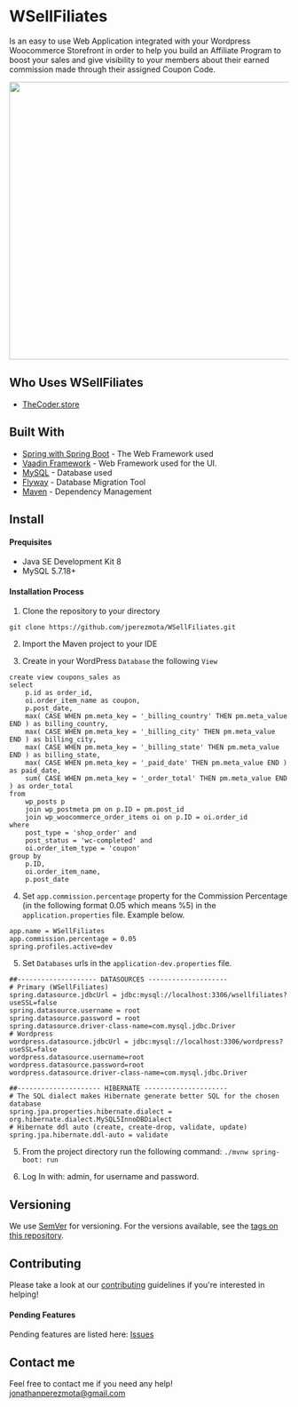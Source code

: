 # WSellFiliates
Is an easy to use Web Application integrated with your Wordpress Woocommerce Storefront in order to help you
build an Affiliate Program to boost your sales and give visibility to your members about their earned commission
made through their assigned Coupon Code.

<p align="center">
    <img src="https://s8.postimg.cc/68xq1rz6d/wsellfiliate.png" height="500" width="550" />             
</p>

## Who Uses WSellFiliates

* [TheCoder.store](https://www.thecoder.store/)

## Built With

* [Spring with Spring Boot](https://spring.io/projects/spring-boot) - The Web Framework used
* [Vaadin Framework](https://vaadin.com/) - Web Framework used for the UI.
* [MySQL](https://www.mysql.com/) - Database used
* [Flyway](https://flywaydb.org/) - Database Migration Tool
* [Maven](https://maven.apache.org/) - Dependency Management

## Install
#### Prequisites

* Java SE Development Kit 8
* MySQL 5.7.18+

#### Installation Process

1. Clone the repository to your directory
```
git clone https://github.com/jperezmota/WSellFiliates.git
```
2. Import the Maven project to your IDE

3. Create in your WordPress `Database` the following `View`
```
create view coupons_sales as 
select
    p.id as order_id,
    oi.order_item_name as coupon,
    p.post_date,
    max( CASE WHEN pm.meta_key = '_billing_country' THEN pm.meta_value END ) as billing_country,
    max( CASE WHEN pm.meta_key = '_billing_city' THEN pm.meta_value END ) as billing_city,
    max( CASE WHEN pm.meta_key = '_billing_state' THEN pm.meta_value END ) as billing_state,
    max( CASE WHEN pm.meta_key = '_paid_date' THEN pm.meta_value END ) as paid_date,
    sum( CASE WHEN pm.meta_key = '_order_total' THEN pm.meta_value END ) as order_total
from
    wp_posts p 
    join wp_postmeta pm on p.ID = pm.post_id
    join wp_woocommerce_order_items oi on p.ID = oi.order_id
where
    post_type = 'shop_order' and
    post_status = 'wc-completed' and 
    oi.order_item_type = 'coupon'
group by
    p.ID, 
    oi.order_item_name, 
    p.post_date
```
4. Set `app.commission.percentage` property for the Commission Percentage (in the following format 0.05 which means %5) in the `application.properties` file. Example below.
```
app.name = WSellFiliates
app.commission.percentage = 0.05
spring.profiles.active=dev
````
5. Set `Databases` urls in the `application-dev.properties` file.
```
##-------------------- DATASOURCES --------------------
# Primary (WSellFiliates)
spring.datasource.jdbcUrl = jdbc:mysql://localhost:3306/wsellfiliates?useSSL=false
spring.datasource.username = root
spring.datasource.password = root
spring.datasource.driver-class-name=com.mysql.jdbc.Driver
# Wordpress
wordpress.datasource.jdbcUrl = jdbc:mysql://localhost:3306/wordpress?useSSL=false
wordpress.datasource.username=root
wordpress.datasource.password=root
wordpress.datasource.driver-class-name=com.mysql.jdbc.Driver

##--------------------- HIBERNATE ---------------------
# The SQL dialect makes Hibernate generate better SQL for the chosen database
spring.jpa.properties.hibernate.dialect = org.hibernate.dialect.MySQL5InnoDBDialect
# Hibernate ddl auto (create, create-drop, validate, update)
spring.jpa.hibernate.ddl-auto = validate
```

5. From the project directory run the following command: `./mvnw spring-boot: run`

6. Log In with: admin, for username and password.

## Versioning

We use [SemVer](http://semver.org/) for versioning. For the versions available, see the [tags on this repository](https://github.com/jperezmota/WSellFiliates/tags).

## Contributing

Please take a look at our [contributing](https://github.com/jperezmota/WSellFiliates/CONTRIBUTING.md) guidelines if you're interested in helping!

#### Pending Features

Pending features are listed here: [Issues](https://github.com/jperezmota/WSellFiliates/issues)

## Contact me

Feel free to contact me if you need any help! jonathanperezmota@gmail.com
